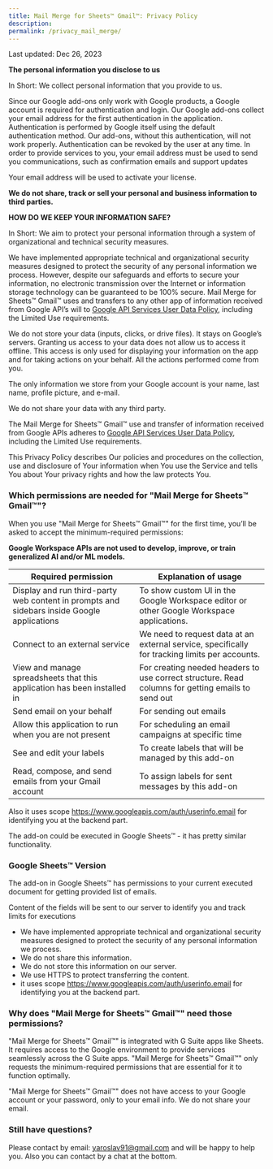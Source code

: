 ```yaml
---
title: Mail Merge for Sheets™ Gmail™: Privacy Policy
description: 
permalink: /privacy_mail_merge/
---
```


<style>
.demo {
    width: 40% !important;
}
</style>

Last updated: Dec 26, 2023


**The personal information you disclose to us**

In Short: We collect personal information that you provide to us.

Since our Google add-ons only work with Google products, a Google account is required for authentication and login. Our Google add-ons collect your email address for the first authentication in the application. Authentication is performed by Google itself using the default authentication method. Our add-ons, without this authentication, will not work properly. Authentication can be revoked by the user at any time. In order to provide services to you, your email address must be used to send you communications, such as confirmation emails and support updates

Your email address will be used to activate your license.

**We do not share, track or sell your personal and business information to third parties.**

**HOW DO WE KEEP YOUR INFORMATION SAFE?**

In Short: We aim to protect your personal information through a system of organizational and technical security measures.

We have implemented appropriate technical and organizational security measures designed to protect the security of any personal information we process. However, despite our safeguards and efforts to secure your information, no electronic transmission over the Internet or information storage technology can be guaranteed to be 100% secure. Mail Merge for Sheets™ Gmail™ uses and transfers to any other app of information received from Google API’s will to [Google API Services User Data Policy](https://developers.google.com/terms/api-services-user-data-policy#additional_requirements_for_specific_api_scopes), including the Limited Use requirements.


We do not store your data (inputs, clicks, or drive files). It stays on Google’s servers. Granting us access to your data does not allow us to access it offline. This access is only used for displaying your information on the app and for taking actions on your behalf. All the actions performed come from you.

The only information we store from your Google account is your name, last name, profile picture, and e-mail.

We do not share your data with any third party.

The Mail Merge for Sheets™ Gmail™ use and transfer of information received from Google APIs adheres to [Google API Services User Data Policy](https://developers.google.com/terms/api-services-user-data-policy#additional_requirements_for_specific_api_scopes), including the Limited Use requirements.

This Privacy Policy describes Our policies and procedures on the collection, use and disclosure of Your information when You use the Service and tells You about Your privacy rights and how the law protects You.

### Which permissions are needed for "Mail Merge for Sheets™ Gmail™"?

When you use "Mail Merge for Sheets™ Gmail™" for the first time, you’ll be asked to accept the minimum-required permissions:

<b>Google Workspace APIs are not used to develop, improve, or train generalized AI and/or ML models.</b>

| Required permission                                                                        | Explanation of usage                                                                              |
|--------------------------------------------------------------------------------------------|---------------------------------------------------------------------------------------------------|
| Display and run third-party web content in prompts and sidebars inside Google applications | To show custom UI in the Google Workspace editor or other Google Workspace applications.          |
| Connect to an external service                                                             | We need to request data at an external service, specifically for tracking limits per accounts.    |
| View and manage spreadsheets that this application has been installed in                   | For creating needed headers to use correct structure. Read columns for getting emails to send out |
| Send email on your behalf                                                                  | For sending out emails                                                                            |
| Allow this application to run when you are not present                                     | For scheduling an email campaigns at specific time                                                |
| See and edit your labels                                                                   | To create labels that will be managed by this add-on                                              |
| Read, compose, and send emails from your Gmail account                                     | To assign labels for sent messages by this add-on                                                 |

Also it uses scope https://www.googleapis.com/auth/userinfo.email for identifying you at the backend part.

The add-on could be executed in Google Sheets™ - it has pretty similar functionality.

### Google Sheets™ Version

[//]: # (<img class="demo" alt="qr_sheets.png" src="{{ site.baseurl }}/images/qr_sheets.png" />)

The add-on in Google Sheets™ has permissions to your current executed document for getting provided list of emails. 

Content of the fields will be sent to our server to identify you and track limits for executions
- We have implemented appropriate technical and organizational security measures designed to protect the security of any personal information we process.
- We do not share this information.
- We do not store this information on our server.
- We use HTTPS to protect transferring the content.
- it uses scope https://www.googleapis.com/auth/userinfo.email for identifying you at the backend part.


### Why does "Mail Merge for Sheets™ Gmail™" need those permissions?

"Mail Merge for Sheets™ Gmail™" is integrated with G Suite apps like Sheets. It requires access to the Google environment to provide services seamlessly across the G Suite apps. "Mail Merge for Sheets™ Gmail™" only requests the minimum-required permissions that are essential for it to function optimally.

"Mail Merge for Sheets™ Gmail™" does not have access to your Google account or your password, only to your email  info. We do not share your email.

### Still have questions?

Please contact by email: yaroslav91@gmail.com and will be happy to help you.
Also you can contact by a chat at the bottom.